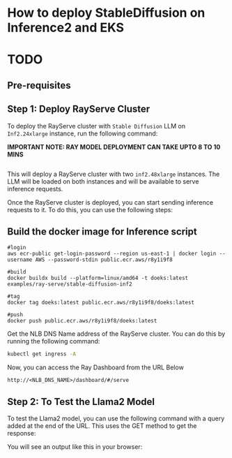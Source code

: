 # How to deploy StableDiffusion on Inference2 and EKS

# TODO 

## Pre-requisites


## Step 1: Deploy RayServe Cluster

To deploy the RayServe cluster with `Stable Diffusion` LLM on `Inf2.24xlarge` instance, run the following command:

**IMPORTANT NOTE: RAY MODEL DEPLOYMENT CAN TAKE UPTO 8 TO 10 MINS**

```bash

```

This will deploy a RayServe cluster with two `inf2.48xlarge` instances. The  LLM will be loaded on both instances and will be available to serve inference requests.

Once the RayServe cluster is deployed, you can start sending inference requests to it. To do this, you can use the following steps:

## Build the docker image for Inference script

```
#login
aws ecr-public get-login-password --region us-east-1 | docker login --username AWS --password-stdin public.ecr.aws/r8y1i9f8

#build
docker buildx build --platform=linux/amd64 -t doeks:latest examples/ray-serve/stable-diffusion-inf2

#tag
docker tag doeks:latest public.ecr.aws/r8y1i9f8/doeks:latest

#push
docker push public.ecr.aws/r8y1i9f8/doeks:latest

```


Get the NLB DNS Name address of the RayServe cluster. You can do this by running the following command:

```bash
kubectl get ingress -A
```

Now, you can access the Ray Dashboard from the URL Below

    http://<NLB_DNS_NAME>/dashboard/#/serve

## Step 2: To Test the Llama2 Model

To test the Llama2 model, you can use the following command with a query added at the end of the URL.
This uses the GET method to get the response:

   


You will see an output like this in your browser:


